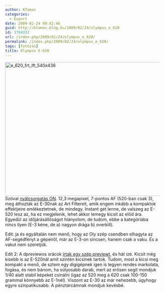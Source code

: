 ```yaml
---
author: KTamas
categories:
  - Export
date: 2009-02-24 09:42:48
guid: http://ktamas.blog.hu/2009/02/24/olympus_e_620
id: 1769332
url: /index.php/2009/02/24/olympus_e_620/
permalink: /index.php/2009/02/24/olympus_e_620/
tags: [fotózás]
title: Olympus E-620
---
```


<img class="aligncenter size-full wp-image-192" title="e_620_frt_lft_540x436" src="http://ktamas.blog.hu/media/image/200902/e_620_frt_lft_540x436.jpg" alt="e_620_frt_lft_540x436" width="540" height="436" />Szóval <a href="http://www.engadget.com/2009/02/24/olympus-e-620-raises-the-bar-for-entry-level-dslrs/#continued" target="_blank">nyálcsorgatás ON</a>. 12,3 megapixel, 7-pontos AF (520-ban csak 3), meg áthozták az E-30nak az Art Filtereit, amik engem inkább a kompaktok effektjeire emlékeztetnek, de mindegy. Instant get lenne, de valszeg az E-520 lesz az, ha ez megjelenik, lehet akkor lemegy kicsit az előd ára. Egyedül az időjárásállóságot hiányolom, de tudom, ebbe a kategóriába nincs ilyen (E-3 kéne, de a) nagyon drága b) overkill). 

Edit: ja és egyáltalán nem menő, hogy az Oly szép csendben elhagyta az AF-segédfényt a gépeiről, már az E-3-on sincsen, hanem csak a vaku. És a vakut nem szeretjük. 

Edit 2: A dpreviewos srácok <a href="http://www.dpreview.com/previews/olympuse620/" target="_blank">írtak egy szép previewt</a>, és hát izé. Kicsit még kisebb is az E-520nál amit szintén kicsinek tartok. Tudom, most a kicsi meg kompakt a menő, de sztem egy digigépnek igen is legyen rendes markolata, fogása, és nem bánom, ha súlyosabb darab, mert az erősen segít mondjuk 1/40 alatt stabil képeket csinálni (igaz az 520 meg a 620 csak 100-150 grammal könnyebb az E-1nél). Viszont az E-30 az már nehezebb, úgyhogy egyre szinpatikusabb. A pénztárcámnak mondjuk kevésbé.
